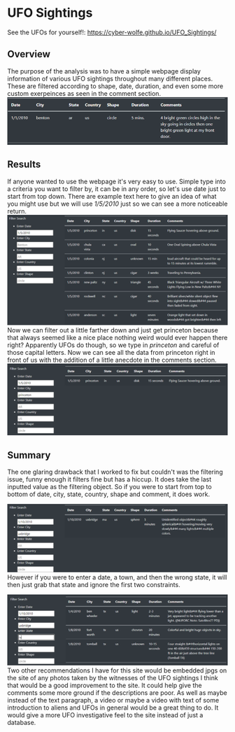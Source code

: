 # UFO Sightings 
See the UFOs for yourself!: https://cyber-wolfe.github.io/UFO_Sightings/

## Overview
  The purpose of the analysis was to have a simple webpage display information of various UFO sightings throughout many different places. These are filtered according to shape, date, duration, and even some more custom exerpeinces as seen in the comment section. ![Example](https://github.com/Cyber-Wolfe/UFO_Sightings/blob/main/captures/Example.PNG)

## Results
  If anyone wanted to use the webpage it's very easy to use.  Simple type into a criteria you want to filter by, it can be in any order, so let's use date just to start from top down. There are example text here to give an idea of what you might use but we will use *1/5/2010* just so we can see a more noticeable return. ![Step_1_date](https://github.com/Cyber-Wolfe/UFO_Sightings/blob/main/captures/Step_1_date.PNG)
  Now we can filter out a little farther down and just get princeton because that always seemed like a nice place nothing weird would ever happen there right? Apparently UFOs do though, so we type in *princeton* and careful of those capital letters. Now we can see all the data from princeton right in front of us with the addition of a little anecdote in the comments section. ![Step_2_princeton](https://github.com/Cyber-Wolfe/UFO_Sightings/blob/main/captures/Step_2_princeton.PNG)
  
## Summary

  The one glaring drawback that I worked to fix but couldn't was the filtering issue, funny enough it filters fine but has a hiccup. It does take the last inputted value as the filtering object.  So if you were to start from top to bottom of date, city, state, country, shape and comment, it does work. 
  
  ![Filter_yes](https://github.com/Cyber-Wolfe/UFO_Sightings/blob/main/captures/Filter_yes.PNG)
  However if you were to enter a date, a town, and then the wrong state, it will then just grab that state and ignore the first two constraints.
  
   ![Filter_no](https://github.com/Cyber-Wolfe/UFO_Sightings/blob/main/captures/Filter_no.PNG)
  Two other recommendations I have for this site would be embedded jpgs on the site of any photos taken by the witnesses of the UFO sightings I think that would be a good improvement to the site. It could help give the comments some more ground if the descriptions are poor. As well as maybe instead of the text paragraph, a video or maybe a video with text of some introduction to aliens and UFOs in general would be a great thing to do. It would give a more UFO investigative feel to the site instead of just a database.
